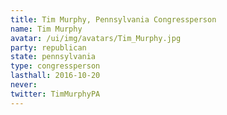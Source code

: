 ```yaml
---
title: Tim Murphy, Pennsylvania Congressperson
name: Tim Murphy
avatar: /ui/img/avatars/Tim_Murphy.jpg
party: republican
state: pennsylvania
type: congressperson
lasthall: 2016-10-20
never: 
twitter: TimMurphyPA
---
```

